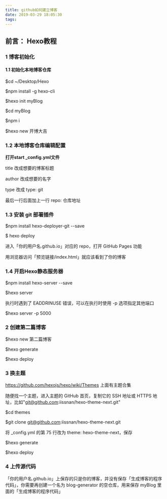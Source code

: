 ```yaml
---
title: github如何建立博客
date: 2019-03-29 18:05:30
tags:
---
```

 ## **前言：** Hexo教程

### 1 博客初始化

#### 1.1 初始化本地博客仓库

$cd ~/Desktop/Hexo

$npm install -g hexo-cli

$hexo init myBlog

$cd myBlog

$npm i

$hexo new 开博大吉

### 1.2 本地博客仓库编辑配置

**打开start _config.yml文件**

 title 改成想要的博客标题

 author 改成想要的名字

  type 改成 type: git

  最后一行后面加上一行 repo: 仓库地址

  ### 1.3 安装 git 部署插件

 $npm install hexo-deployer-git --save

 $ hexo deploy

  进入「你的用户名.github.io」对应的 repo，打开 GitHub Pages 功能

  用浏览器访问「预览链接/index.html」就应该看到了你的博客

   ### 1.4 开启Hexo静态服务器

   $npm install hexo-server --save

   $hexo server
   
   执行时遇到了 EADDRINUSE 错误，可以在执行时使用 -p 选项指定其他端口

   $hexo server -p 5000



  ### 2 创建第二篇博客

 $hexo new 第二篇博客

 $hexo generate

 $hexo deploy



### 3 换主题

  https://github.com/hexojs/hexo/wiki/Themes 上面有主题合集

  随便找一个主题，进入主题的 GitHub 首页，复制它的 SSH 地址或 HTTPS 地址，比如"git@github.com:iissnan/hexo-theme-next.git"

  $cd themes

  $git clone git@github.com:iissnan/hexo-theme-next.git

  将 _config.yml 的第 75 行改为 theme: hexo-theme-next，保存

  $hexo generate

  $hexo deploy

### 4 上传源代码

「你的用户名.github.io」上保存的只是你的博客，并没有保存「生成博客的程序代码」，你需要再创建一个名为 blog-generator 的空仓库，用来保存 myBlog 里面的「生成博客的程序代码」

    